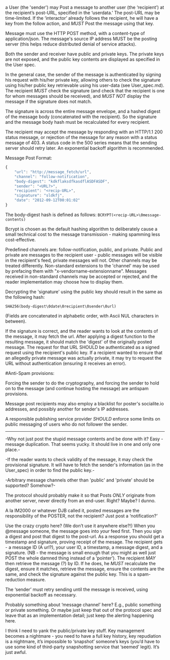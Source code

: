 a User (the 'sender') may Post a message to another user (the ‘recipient’) at the recipient’s post-URL, specified in the ‘userdata.’ The post-URL may be time-limited. If the ‘interactor’ already follows the recipient, he will have a key from the follow action, and *MUST* Post the message using that key.

Message must use the HTTP POST method, with a content-type of application/json. The message's source IP address MUST be the posting server (this helps reduce distributed denial of service attacks).

Both the sender and receiver have public and private keys. The private keys are not exposed, and the public key contents are displayed as specified in the User spec.

In the general case, the sender of the message is authenticated by signing his request with his/her private key, allowing others to check the signature using his/her public key retrievable using his user-data (see User_spec.md). The recipient *MUST* check the signature (and check that the recipient is one for whom messages should be received), and *MUST NOT* display the message if the signature does not match.

The signature is across the entire message envelope, and a hashed digest of the message body (concatenated with the recipient). So the signature and the message body hash must be recalculated for every recipient.

The recipient may accept the message by responding with an HTTP/1.1 200 status message, or rejection of the message for any reason with a status message of 403. A status code in the 500 series means that the sending server should retry later. An exponential backoff algorithm is recommended.

Message Post Format:
```js
{
	"url": "http://message_fetch/url",
	"channel": "follow-notification",
	"body-digest": "kdkflaksdfkasdflASDFASDF",
	"sender": "<URL?>",
	"recipient": "<recip-URL>",
	"signature": "sldkfj",
	"date": "2012-09-12T00:01:02"
}
```

The body-digest hash is defined as follows:
```BCRYPT(<recip-URL>\0message-contents)```

Bcrypt is chosen as the default hashing algorithm to deliberately cause a small technical cost to the message transmission - making spamming less cost-effective.

Predefined channels are: follow-notification, public, and private. Public and private are messages to the recipient user - public messages will be visible in the recipient's feed, private messages will not. Other channels may be treated differently. Non-standard extensions to the 'channel' may be used by prefacing them with "x-vendorname-extensionname". Messages received in non-standard channels may be accepted or rejected, and the reader implementation may choose how to display them.

Decrypting the 'signature' using the public key should result in the same as the following hash:

```
SHA256(body-digest\0date\0recipient\0sender\0url)
```

(Fields are concatenated in alphabetic order, with Ascii NUL characters in between).

If the signature is correct, and the reader wants to look at the contents of the message, it may fetch the url. After applying a digest function to the resulting message, it should match the 'digest' of the originally posted message. The request for that URL SHOULD be authenticated as a signed request using the recipient's public key. If a recipient wanted to ensure that an allegedly private message was actually private, it may try to request the URL without authentication (ensuring it receives an error).

#Anti-Spam provisions: 

Forcing the sender to do the cryptography, and forcing the sender to hold on to the message (and continue hosting the message) are antispam provisions.

Message post recipients may also employ a blacklist for poster's socialite.io addresses, and possibly another for sender's IP addresses.

A responsible publishing service provider *SHOULD* enforce some limits on public messaging of users who do not follower the sender.

------------------------------------------------

-Why not just post the stupid message contents and be done with it? Easy - message duplication. That seems yucky. It should live in one and only one place.-

-If the reader wants to check validity of the message, it may check the provisional signature. It will have to fetch the sender's information (as in the User_spec) in order to find the public key.-

-Arbitrary message channels other than 'public' and 'private' should be supported? Somehow?-

The protocol should probably make it so that Posts *ONLY* originate from another server, never directly from an end-user. Right? Maybe? I dunno.

A la IM2000 or whatever DJB called it, posted messages are the responsibility of the POSTER, not the recipient? Just post a ‘notification?’

Use the crazy crypto here? (We don’t use it anywhere else?!) When you @message someone, the message goes into *your* feed first. Then you sign a digest and post that digest to the post-url. As a response you should get a timestamp and signature, proving receipt of the mesage. The recipient gets - a message ID (A url?), your user ID, a timestamp, a message digest, and a signature. (NB - the message is small enough that you might as well just POST the whole damned thing instead of a ‘pointer’). The recipient *MAY* then retrieve the message (?) by ID. If he does, he *MUST* recalculate the digest, ensure it matches, retrieve the message, ensure the contents are the same, and check the signature against the public key. This is a spam-reduction measure.

The ‘sender’ must retry sending until the message is received, using exponential backoff as necessary.

Probably something about ‘message channel’ here? E.g., public something or private something. Or maybe just keep that out of the protocol spec and leave that as an implementation detail; just keep the alerting happening here.

I think I need to yank the public/private key stuff. Key management becomes a nightmare - you need to have a full key history, key repudiation is a nightmare, it’s impossible to ‘snapshot’ someone’s keys (you’d have to use some kind of third-party snapshotting service that ‘seemed’ legit). It’s just awful.

